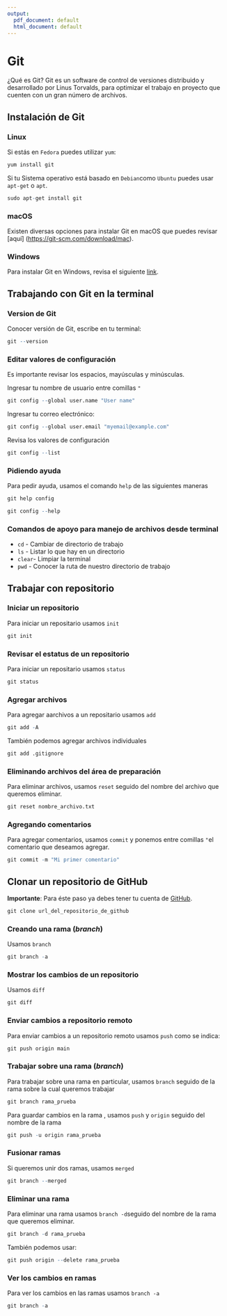 ```yaml
---
output:
  pdf_document: default
  html_document: default
---
```


# Git

¿Qué es Git? Git es un software de control de versiones distribuido y desarrollado por Linus Torvalds, para optimizar el trabajo en proyecto que cuenten con un gran número de archivos.

## Instalación de Git

### Linux

Si estás en `Fedora` puedes utilizar `yum`: 


```r
yum install git
```

Si tu Sistema operativo está basado en `Debian`como `Ubuntu` puedes usar `apt-get` o `apt`. 


```r
sudo apt-get install git
```

### macOS

Existen diversas opciones para instalar Git en macOS que puedes revisar [aquí] (https://git-scm.com/download/mac).

### Windows

Para instalar Git en Windows, revisa el siguiente [link](https://git-scm.com/download/win
).

## Trabajando con Git en la terminal

### Version de Git
Conocer versión de Git, escribe en tu terminal: 


```r
git --version
```

### Editar valores de configuración

Es importante revisar los espacios, mayúsculas y minúsculas. 

Ingresar tu nombre de usuario entre comillas `"`

```r
git config --global user.name "User name"
```

Ingresar tu correo electrónico: 

```r
git config --global user.email "myemail@example.com"
```

Revisa los valores de configuración 

```r
git config --list
```

### Pidiendo ayuda
Para pedir ayuda, usamos el comando `help` de las siguientes maneras

```r
git help config
```


```r
git config --help
```

### Comandos de apoyo para manejo de archivos desde terminal 
* `cd` - Cambiar de directorio de trabajo
* `ls` - Listar lo que hay en un directorio
* `clear`- Limpiar la terminal 
* `pwd` - Conocer la ruta de nuestro directorio de trabajo

## Trabajar con repositorio

### Iniciar un repositorio
Para iniciar un repositario usamos `init`

```r
git init
```

### Revisar el estatus de un repositorio
Para iniciar un repositario usamos `status`

```r
git status
```

### Agregar archivos
Para agregar aarchivos a un repositario usamos `add`


```r
git add -A
```

También podemos agregar archivos individuales

```r
git add .gitignore
```

### Eliminando archivos del área de preparación 
Para eliminar archivos, usamos `reset` seguido del nombre del archivo que queremos eliminar.

```r
git reset nombre_archivo.txt
```

### Agregando comentarios
Para agregar comentarios, usamos `commit` y ponemos entre comillas `"`el comentario que deseamos agregar.

```r
git commit -m "Mi primer comentario"
```

## Clonar un repositorio de GitHub
**Importante**: Para éste paso ya debes tener tu cuenta de [GitHub](https://github.com/).


```r
git clone url_del_repositorio_de_github
```

### Creando una rama (*branch*)
Usamos `branch`

```r
git branch -a
```

### Mostrar los cambios de un repositorio 
Usamos `diff`

```r
git diff
```

### Enviar cambios a repositorio remoto
Para enviar cambios a un repositorio remoto usamos `push` como se indica:

```r
git push origin main
```

### Trabajar sobre una rama (*branch*)
Para trabajar sobre una rama en particular, usamos `branch` seguido de la rama sobre la cual queremos trabajar

```r
git branch rama_prueba
```

Para guardar cambios en la rama , usamos `push` y `origin` seguido del nombre de la rama 


```r
git push -u origin rama_prueba
```

### Fusionar ramas
Si queremos unir dos ramas, usamos `merged`


```r
git branch --merged
```

### Eliminar una rama
Para eliminar una rama usamos `branch -d`seguido del nombre de la rama que queremos eliminar.

```r
git branch -d rama_prueba
```

También podemos usar:

```r
git push origin --delete rama_prueba
```

### Ver los cambios en ramas
Para ver los cambios en las ramas usamos `branch -a`

```r
git branch -a
```

